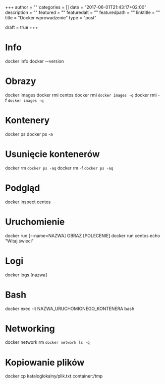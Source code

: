 +++
author = ""
categories = []
date = "2017-06-01T21:43:17+02:00"
description = ""
featured = ""
featuredalt = ""
featuredpath = ""
linktitle = ""
title = "Docker wprowadzenie"
type = "post"

draft = true
+++

# Info
docker info
docker --version

# Obrazy
docker images
docker rmi centos
docker rmi `docker images -q`
docker rmi -f `docker images -q`

# Kontenery
docker ps
docker ps -a

# Usunięcie kontenerów
docker rm `docker ps -aq`
docker rm -f `docker ps -aq`

# Podgląd
docker inspect centos

# Uruchomienie
docker run [--name=NAZWA] OBRAZ [POLECENIE]
docker run centos echo "Witaj świeci"

# Logi
docker logs [nazwa]

# Bash
docker exec -it NAZWA_URUCHOMIONEGO_KONTENERA bash

# Networking
docker network rm `docker network ls -q`

# Kopiowanie plików

docker cp kataloglokalny/plik.txt container:/tmp